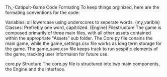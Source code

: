 Th_-Catipult-Game
Code Formating
To keep things orginized, here are the formating conventions for the code:

Variables: all lowercase using underscores to seperate words. (my_varible)
Classes: Prefrebly one word, capitilized. (Engine)
Filestructure
The game is composed primarily of three main files, with all other assets contained within the appropriate "Assets" sub folder. The Core.py file conains the main game, while the game_settings.csv file works as long term storage for the game. The game_save.csv file keeps track to run sespific elements of the game, tracking user informaion for future use.

core.py Structure
The core.py file is structured into two main components, the Engine and the Interface.

